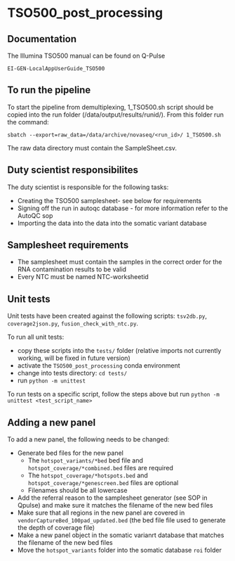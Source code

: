 # TSO500_post_processing


## Documentation

The Illumina TSO500 manual can be found on Q-Pulse 

`EI-GEN-LocalAppUserGuide_TSO500`

## To run the pipeline

To start the pipeline from demultiplexing, 1_TSO500.sh script should be copied into the run folder (/data/output/results/runid/).
From this folder run the command:

`sbatch --export=raw_data=/data/archive/novaseq/<run_id>/ 1_TSO500.sh` 

The raw data directory must contain the SampleSheet.csv. 

## Duty scientist responsibilites
The duty scientist is responsible for the following tasks:
* Creating the TSO500 samplesheet- see below for requirements
* Signing off the run in autoqc database - for more information refer to the AutoQC sop
* Importing the data into the data into the somatic variant database


## Samplesheet requirements
* The samplesheet must contain the samples in the correct order for the RNA contamination results to be valid
* Every NTC must be named NTC-worksheetid



## Unit tests

Unit tests have been created against the following scripts: `tsv2db.py`, `coverage2json.py`, `fusion_check_with_ntc.py`.

To run all unit tests:
- copy these scripts into the `tests/` folder (relative imports not currently working, will be fixed in future version)
- activate the `TSO500_post_processing` conda environment
- change into tests directory: `cd tests/`
- run `python -m unittest`

To run tests on a specific script, follow the steps above but run `python -m unittest <test_script_name>`


## Adding a new panel

To add a new panel, the following needs to be changed:
- Generate bed files for the new panel
  - The `hotspot_variants/*bed` bed file and `hotspot_coverage/*combined.bed` files are required
  - The `hotspot_coverage/*hotspots.bed` and `hotspot_coverage/*genescreen.bed` files are optional
  - Filenames should be all lowercase
- Add the referral reason to the samplesheet generator (see SOP in Qpulse) and make sure it matches the filename of the new bed files
- Make sure that all regions in the new panel are covered in `vendorCaptureBed_100pad_updated.bed` (the bed file file used to generate the depth of coverage file)
- Make a new panel object in the somatic varianrt database that matches the filename of the new bed files
- Move the `hotspot_variants` folder into the somatic database `roi` folder
